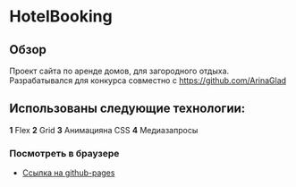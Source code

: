 # HotelBooking

## Обзор

Проект сайта по аренде домов, для загородного отдыха.
Разрабатывался для конкурса совместно с https://github.com/ArinaGlad

## Использованы следующие технологии:

**1** Flex
**2** Grid
**3** Анимацияна CSS
**4** Медиазапросы

### Посмотреть в браузере

- [Ссылка на github-pages](https://pavelsmcom.github.io/HotelBooking/)
